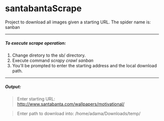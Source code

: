 # santabantaScrape
Project to download all images given a starting URL.
The spider name is: sanban

---

##### To execute scrape operation:
1. Change diretory to the sb/ directory.
2. Execute command *scrapy crawl sanban*
3. You'll be prompted to enter the starting address and the local download path.

---

##### Output: 
> Enter starting URL: http://www.santabanta.com/wallpapers/motivational/

> Enter path to download into: /home/adama/Downloads/temp/

